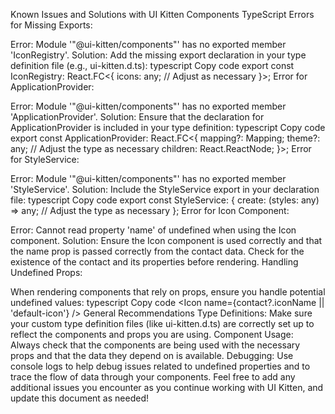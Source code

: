 Known Issues and Solutions with UI Kitten Components
TypeScript Errors for Missing Exports:

Error: Module '"@ui-kitten/components"' has no exported member 'IconRegistry'.
Solution: Add the missing export declaration in your type definition file (e.g., ui-kitten.d.ts):
typescript
Copy code
export const IconRegistry: React.FC<{
  icons: any; // Adjust as necessary
}>;
Error for ApplicationProvider:

Error: Module '"@ui-kitten/components"' has no exported member 'ApplicationProvider'.
Solution: Ensure that the declaration for ApplicationProvider is included in your type definition:
typescript
Copy code
export const ApplicationProvider: React.FC<{
  mapping?: Mapping;
  theme?: any; // Adjust the type as necessary
  children: React.ReactNode;
}>;
Error for StyleService:

Error: Module '"@ui-kitten/components"' has no exported member 'StyleService'.
Solution: Include the StyleService export in your declaration file:
typescript
Copy code
export const StyleService: {
  create: (styles: any) => any; // Adjust the type as necessary
};
Error for Icon Component:

Error: Cannot read property 'name' of undefined when using the Icon component.
Solution: Ensure the Icon component is used correctly and that the name prop is passed correctly from the contact data. Check for the existence of the contact and its properties before rendering.
Handling Undefined Props:

When rendering components that rely on props, ensure you handle potential undefined values:
typescript
Copy code
<Icon name={contact?.iconName || 'default-icon'} />
General Recommendations
Type Definitions: Make sure your custom type definition files (like ui-kitten.d.ts) are correctly set up to reflect the components and props you are using.
Component Usage: Always check that the components are being used with the necessary props and that the data they depend on is available.
Debugging: Use console logs to help debug issues related to undefined properties and to trace the flow of data through your components.
Feel free to add any additional issues you encounter as you continue working with UI Kitten, and update this document as needed!



